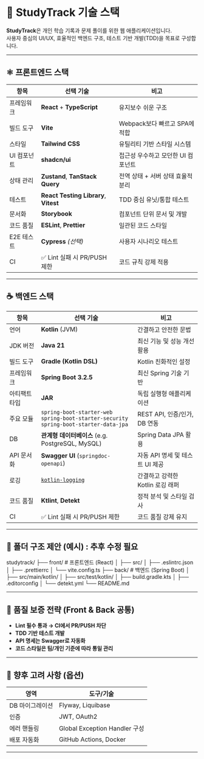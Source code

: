# 🧠 StudyTrack 기술 스택

**StudyTrack**은 개인 학습 기록과 문제 풀이를 위한 웹 애플리케이션입니다.  
사용자 중심의 UI/UX, 효율적인 백엔드 구조, 테스트 기반 개발(TDD)을 목표로 구성합니다.

---

## ⚛️ 프론트엔드 스택

| 항목 | 선택 기술 | 비고 |
|------|-----------|------|
| 프레임워크 | **React** + **TypeScript** | 유지보수 쉬운 구조 |
| 빌드 도구 | **Vite** | Webpack보다 빠르고 SPA에 적합 |
| 스타일 | **Tailwind CSS** | 유틸리티 기반 스타일 시스템 |
| UI 컴포넌트 | **shadcn/ui** | 접근성 우수하고 모던한 UI 컴포넌트 |
| 상태 관리 | **Zustand**, **TanStack Query** | 전역 상태 + 서버 상태 효율적 분리 |
| 테스트 | **React Testing Library**, **Vitest** | TDD 중심 유닛/통합 테스트 |
| 문서화 | **Storybook** | 컴포넌트 단위 문서 및 개발 |
| 코드 품질 | **ESLint**, **Prettier** | 일관된 코드 스타일 |
| E2E 테스트 | **Cypress** _(선택)_ | 사용자 시나리오 테스트 |
| CI | ✅ Lint 실패 시 PR/PUSH 제한 | 코드 규칙 강제 적용 |

---

## ☕ 백엔드 스택

| 항목 | 선택 기술 | 비고 |
|------|-----------|------|
| 언어 | **Kotlin** (JVM) | 간결하고 안전한 문법 |
| JDK 버전 | **Java 21** | 최신 기능 및 성능 개선 활용 |
| 빌드 도구 | **Gradle (Kotlin DSL)** | Kotlin 친화적인 설정 |
| 프레임워크 | **Spring Boot 3.2.5** | 최신 Spring 기술 기반 |
| 아티팩트 타입 | **JAR** | 독립 실행형 애플리케이션 |
| 주요 모듈 | `spring-boot-starter-web` <br> `spring-boot-starter-security` <br> `spring-boot-starter-data-jpa` | REST API, 인증/인가, DB 연동 |
| DB | **관계형 데이터베이스** (e.g. PostgreSQL, MySQL) | Spring Data JPA 활용 |
| API 문서화 | **Swagger UI** (`springdoc-openapi`) | 자동 API 명세 및 테스트 UI 제공 |
| 로깅 | [`kotlin-logging`](https://github.com/oshai/kotlin-logging) | 간결하고 강력한 Kotlin 로깅 래퍼 |
| 코드 품질 | **Ktlint**, **Detekt** | 정적 분석 및 스타일 검사 |
| CI | ✅ Lint 실패 시 PR/PUSH 제한 | 코드 품질 강제 유지 |

---

## 📁 폴더 구조 제안 (예시) : 추후 수정 필요
studytrack/
├── front/ # 프론트엔드 (React)
│ ├── src/
│ ├── .eslintrc.json
│ ├── .prettierrc
│ └── vite.config.ts
├── back/ # 백엔드 (Spring Boot)
│ ├── src/main/kotlin/
│ ├── src/test/kotlin/
│ ├── build.gradle.kts
│ ├── .editorconfig
│ └── detekt.yml
└── README.md

---

## 🔐 품질 보증 전략 (Front & Back 공통)

- **Lint 필수 통과 → CI에서 PR/PUSH 차단**
- **TDD 기반 테스트 개발**
- **API 명세는 Swagger로 자동화**
- **코드 스타일은 팀/개인 기준에 따라 통일 관리**

---

## 🧩 향후 고려 사항 (옵션)

| 영역 | 도구/기술 |
|------|-----------|
| DB 마이그레이션 | Flyway, Liquibase |
| 인증 | JWT, OAuth2 |
| 에러 핸들링 | Global Exception Handler 구성 |
| 배포 자동화 | GitHub Actions, Docker |

---